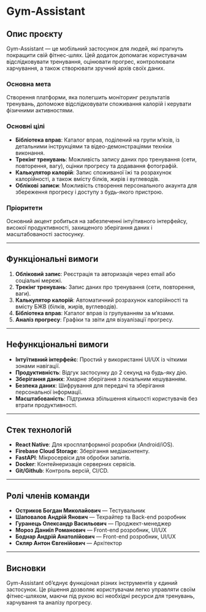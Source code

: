 # Gym-Assistant

## Опис проєкту

Gym-Assistant — це мобільний застосунок для людей, які прагнуть покращити свій фітнес-шлях. Цей додаток допомагає користувачам відслідковувати тренування, оцінювати прогрес, контролювати харчування, а також створювати зручний архів своїх даних.

### Основна мета

Створення платформи, яка полегшить моніторинг результатів тренувань, допоможе відслідковувати споживання калорій і керувати фізичними активностями.

### Основні цілі

- **Бібліотека вправ**: Каталог вправ, поділений на групи м’язів, із детальними інструкціями та відео-демонстраціями техніки виконання.
- **Трекінг тренувань**: Можливість запису даних про тренування (сети, повторення, вагу), оцінки прогресу та додавання фотографій.
- **Калькулятор калорій**: Запис споживаної їжі та розрахунок калорійності, а також вмісту білків, жирів і вуглеводів.
- **Облікові записи**: Можливість створення персонального акаунта для збереження прогресу і доступу з будь-якого пристрою.

### Пріоритети

Основний акцент робиться на забезпеченні інтуїтивного інтерфейсу, високої продуктивності, захищеного зберігання даних і масштабованості застосунку.

---

## Функціональні вимоги

1. **Обліковий запис**: Реєстрація та авторизація через email або соціальні мережі.
2. **Трекінг тренувань**: Запис даних про тренування (сети, повторення, ваги).
3. **Калькулятор калорій**: Автоматичний розрахунок калорійності та вмісту БЖВ (білків, жирів, вуглеводів).
4. **Бібліотека вправ**: Каталог вправ із групуванням за м’язами.
5. **Аналіз прогресу**: Графіки та звіти для візуалізації прогресу.

---

## Нефункціональні вимоги

- **Інтуїтивний інтерфейс**: Простий у використанні UI/UX із чіткими зонами навігації.
- **Продуктивність**: Відгук застосунку до 2 секунд на будь-яку дію.
- **Зберігання даних**: Хмарне зберігання з локальним кешуванням.
- **Безпека даних**: Шифрування для передачі та зберігання персональної інформації.
- **Масштабованість**: Підтримка збільшення кількості користувачів без втрати продуктивності.

---

## Стек технологій

- **React Native**: Для кросплатформної розробки (Android/iOS).
- **Firebase Cloud Storage**: Зберігання медіаконтенту.
- **FastAPI**: Мікросервіси для обробки запитів.
- **Docker**: Контейнеризація серверних сервісів.
- **Git/Github**: Контроль версій, CI/CD.

---

## Ролі членів команди

- **Остриков Богдан Миколайович** — Тестувальник
- **Шаповалов Андрій Янович** — Техрайтер та Back-end розробник
- **Гуранець Олександр Васильович** — Проджект-менеджер
- **Мороз Даниїл Романович** — Front-end розробник, UI/UX
- **Боднар Андрій Анатолійович** — Front-end розробник, UI/UX
- **Скляр Антон Євгенійович** — Архітектор

---

## Висновки

Gym-Assistant об’єднує функціонал різних інструментів у єдиний застосунок. Це рішення дозволяє користувачам легко управляти своїм фітнес-шляхом, маючи під рукою всі необхідні ресурси для тренувань, харчування та аналізу прогресу.
